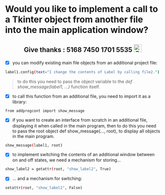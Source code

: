# <p id="UP">Would you like to implement a call to a Tkinter object from another file into the main application window?</p>

## <p align="center">Give thanks : 5168 7450 1701 5535 <a href="https://en.privatbank.ua/all-ways-to-receive-send-an-international-transfer"><img src="https://upload.wikimedia.org/wikipedia/uk/f/ff/%D0%9B%D0%BE%D0%B3%D0%BE%D1%82%D0%B8%D0%BF_%D0%9F%D1%80%D0%B8%D0%B2%D0%B0%D1%8224.png" width = "25" alt="Privat Bank UA"> </a></p>

- [x] you can modify existing main file objects from an additional project file:
```bash
label1.config(text="I change the contents of Label by calling file2.")
```
> to do this you need to pass the object variable to the <i>def show_message(label1, ...)</i> function itself.
- [x] to call this function from an additional file, you need to import it as a library:
```bash
from addprogcont import show_message
```
- [x] if you want to create an interface from scratch in an additional file, displaying it when called in the main program, then to do this you need to pass the root object def show_message(..., root), to display all objects in the main program.
```bash
show_message(label1, root)
```
- [x] to implement switching the contents of an additional window between on and off states, we need a mechanism for storing...
```bash
show_label2 = getattr(root, "show_label2", True)
```
- [x] ... and a mechanism for switching:
```bash
setattr(root, "show_label2", False)
```